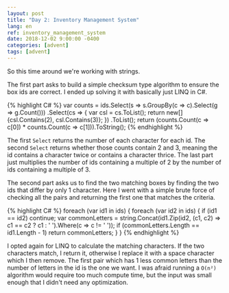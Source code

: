 ```yaml
---
layout: post
title: "Day 2: Inventory Management System"
lang: en
ref: inventory_management_system
date: 2018-12-02 9:00:00 -0400
categories: [advent]
tags: [advent]
---
```

So this time around we're working with strings.

The first part asks to build a simple checksum type algorithm to ensure the box ids are correct. I ended up solving it with basically just LINQ in C#.

{% highlight C# %}
var counts = ids.Select(s => s.GroupBy(c => c).Select(g => g.Count()))
    .Select(cs =>
    {
        var csl = cs.ToList();
        return new[] {csl.Contains(2), csl.Contains(3)};
    })
    .ToList();
return (counts.Count(c => c[0]) * counts.Count(c => c[1])).ToString();
{% endhighlight %}

The first ```Select``` returns the number of each character for each id. The second ```Select``` returns whether those counts contain 2 and 3, meaning the id contains a character twice or contains a character thrice. The last part just multiplies the number of ids containing a multiple of 2 by the number of ids containing a multiple of 3.


The second part asks us to find the two matching boxes by finding the two ids that differ by only 1 character. Here I went with a simple brute force of checking all the pairs and returning the first one that matches the criteria.

{% highlight C# %}
foreach (var id1 in ids)
{
    foreach (var id2 in ids)
    {
        if (id1 == id2)
            continue;
            var commonLetters = string.Concat(id1.Zip(id2, (c1, c2) => c1 == c2 ? c1 : ' ').Where(c => c != ' '));
            if (commonLetters.Length == id1.Length - 1)
                return commonLetters;
    }
}
{% endhighlight %}

I opted again for LINQ to calculate the matching characters. If the two characters match, I return it, otherwise I replace it with a space character which I then remove. The first pair which has 1 less common letters than the number of letters in the id is the one we want. I was afraid running a ```O(n²)``` algorithm would require too much compute time, but the input was small enough that I didn't need any optimization.